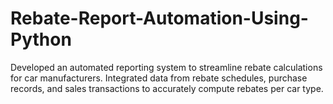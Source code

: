 # Rebate-Report-Automation-Using-Python
Developed an automated reporting system to streamline rebate calculations for car manufacturers. Integrated data from rebate schedules, purchase records, and sales transactions to accurately compute rebates per car type.
